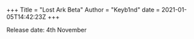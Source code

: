 +++
Title = "Lost Ark Beta"
Author = "Keyb1nd"
date = 2021-01-05T14:42:23Z
+++

Release date: 4th November